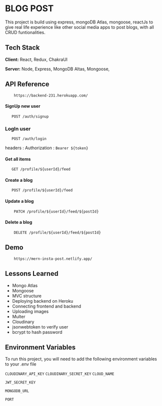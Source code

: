 
# BLOG POST

This project is build using express, mongoDB Atlas, mongoose, reactJs to give real life experience like other social media apps to post blogs, with all CRUD funtionalities.


## Tech Stack

**Client:** React, Redux, ChakraUI

**Server:** Node, Express, MongoDB Altas, Mongoose, 



## API Reference

```http
    https://backend-231.herokuapp.com/

 ```
 #### SignUp new user
 ```http
    POST /auth/signup
 ```
 ### LogIn user
 ```http
    POST /auth/login
  ```
  headers : Authorization : `Bearer ${token}`
#### Get all items
```http
   GET /profile/${userId}/feed
```
#### Create a blog

```http
   POST /profile/${userId}/feed
```
#### Update a blog
```http
    PATCH /profile/${userId}/feed/${postId}
```

#### Delete a blog

```http
    DELETE /profile/${userId}/feed/${postId}
```


## Demo
```http
    https://mern-insta-post.netlify.app/
```




## Lessons Learned

 - Mongo Atlas
 - Mongoose
 - MVC structure
 - Deploying backend on Heroku
 - Connecting frontend and backend
 - Uploading images
 - Multer
 - Cloudinary
 - jsonwebtoken to verify user
 - bcrypt to hash password

## Environment Variables

To run this project, you will need to add the following environment variables to your .env file

`CLOUDINARY_API_KEY` `CLOUDINARY_SECRET_KEY` `CLOUD_NAME`

`JWT_SECRET_KEY`

`MONGODB_URL`

`PORT`


